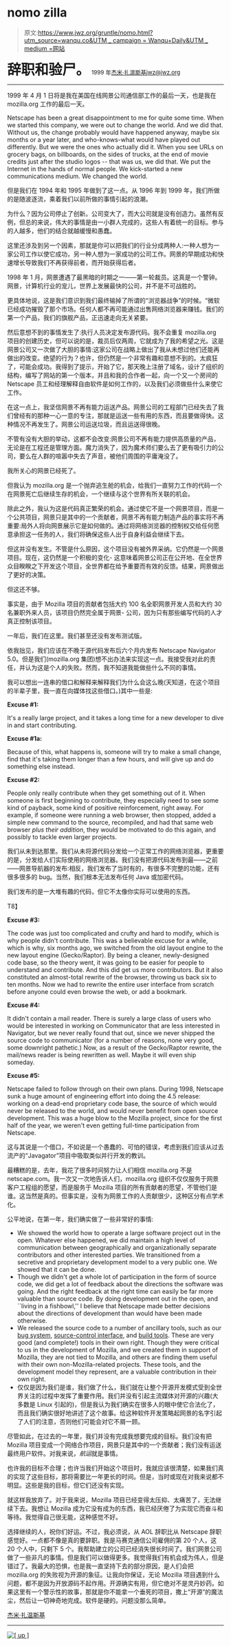 # nomo zilla

> 原文:[https://www.jwz.org/gruntle/nomo.html?utm_source=wanqu.co&UTM _ campaign = Wanqu+Daily&UTM _ medium =网站](https://www.jwz.org/gruntle/nomo.html?utm_source=wanqu.co&utm_campaign=Wanqu+Daily&utm_medium=website)

<font size="+3">**辞职和验尸。**</font> <font size="-1">1999 年[杰米·扎温斯基](./)[<jwz@jwz.org>](../about.html)</font>

* * *

1999 年 4 月 1 日将是我在美国在线网景公司通信部工作的最后一天，也是我在 mozilla.org 工作的最后一天。

Netscape has been a great disappointment to me for quite some time. When we started this company, we were out to change the world. And we did that. Without us, the change probably would have happened anyway, maybe six months or a year later, and who-<wbr>knows-<wbr>what would have played out differently. But we were the ones who actually did it. When you see URLs on grocery bags, on billboards, on the sides of trucks, at the end of movie credits just after the studio <nobr>logos --</nobr> that was us, we did that. We put the Internet in the hands of normal people. We kick-started a new communications medium. We changed the world.

但是我们在 1994 年和 1995 年做到了这一点。从 1996 年到 1999 年，我们所做的是随波逐流，乘着我们以前所做的事情引起的浪潮。

为什么？因为公司停止了创新。公司变大了，而大公司就是没有创造力。虽然有反例，但总的来说，伟大的事情是由一小群人完成的，这些人有着统一的目标。参与的人越多，他们的结合就越缓慢和愚蠢。

这里还涉及到另一个因素，那就是你可以把我们的行业分成两种人:一种人想为一家公司工作以使它成功，另一种人想为一家成功的公司工作。网景的早期成功和快速增长导致我们不再获得前者，而开始获得后者。

1998 年 1 月，网景遭遇了最黑暗的时期之一——第一轮裁员。这真是一个警钟。网景，计算机行业的宠儿，世界上发展最快的公司，并不是不可战胜的。

更具体地说，这是我们意识到我们最终输掉了所谓的“浏览器战争”的时候。“微软已经成功摧毁了那个市场。任何人都不再可能通过出售网络浏览器来赚钱。我们的第一个产品，我们的旗舰产品，正迅速走向无关紧要。

然后意想不到的事情发生了:执行人员决定发布源代码。我不会重复 mozilla.org 项目的创建历史，但可以说的是，裁员后仅两周，它就成为了我的希望之光。这是网景公司又一次做了大胆的事情:这家公司在战略上做出了我从未想过他们还能再做出的改变。绝望的行为？也许，但仍然是一个非常有趣和意想不到的。太疯狂了，可能会成功。我得到了提示，开始了它，那天晚上注册了域名，设计了组织的结构，编写了网站的第一个版本，并且和我的合作者一起，向一个又一个房间的 Netscape 员工和经理解释自由软件是如何工作的，以及我们必须做些什么来使它工作。

在这一点上，我坚信网景不再有能力运送产品。网景公司的工程部门已经失去了我们曾经有的那种一心一意的专注，那就是运送一些有用的东西，而且要做得快。这种情况不再发生了。网景公司运送垃圾，而且运送得很晚。

不管有没有大胆的举动，这都不会改变:网景公司不再有能力提供高质量的产品，无论是在工程还是管理方面。魔力消失了，因为魔术师们要么去了更有吸引力的公司，要么在人群的喧嚣中失去了声音，被他们周围的平庸淹没了。

我所关心的网景已经死了。

但我认为 mozilla.org 是一个抛弃逃生舱的机会，给我们一直努力工作的代码一个在网景死亡后继续生存的机会，一个继续与这个世界有所关联的机会。

除此之外，我认为这是代码真正繁荣的机会。通过使它不是一个网景项目，而是一个公共项目，网景只是其中的一个贡献者，网景不再有能力制造产品的事实将不再重要:局外人将向网景展示它是如何做的。通过将网络浏览器的控制权交给任何愿意承担这一任务的人，我们将确保这些人出于自身利益会继续下去。

但这并没有发生。不管是什么原因，这个项目没有被外界采纳。它仍然是一个网景项目。现在，这仍然是一个积极的<nobr>变化-</nobr> 这意味着网景公司正在公开地、在全世界众目睽睽之下开发这个项目，全世界都在给予重要而有效的反馈。结果，网景做出了更好的决策。

但这还不够。

事实是，由于 Mozilla 项目的贡献者包括大约 100 名全职网景开发人员和大约 30 名兼职外来人员，该项目仍然完全属于<nobr>网景-</nobr> 公司，因为只有那些编写代码的人才真正控制该项目。

一年后，我们在这里。我们甚至还没有发布测试版。

依我拙见，我们应该在不晚于源代码发布后六个月内发布 Netscape Navigator 5.0。但是我们(mozilla.org 集团)想不出办法来实现这一点。我接受我对此的责任，并认为这是个人的失败。然而，我不知道我能做些什么不同的事情。

我可以想出一连串的借口和解释来解释我们为什么会这么晚(天知道，在这个项目的半辈子里，我一直在向媒体找这些借口。)其中一些是:

**Excuse #1:**

It's a really large project, and it takes a long time for a new developer to dive in and start contributing.

**Excuse #1a:**

Because of this, what happens is, someone will try to make a small change, find that it's taking them longer than a few hours, and will give up and do something else instead.

**Excuse #2:**

People only really contribute when they get something out of it. When someone is first beginning to contribute, they especially need to see some kind of payback, some kind of positive reinforcement, right away. For example, if someone were running a web browser, then stopped, added a simple new command to the source, recompiled, and had that same web browser *plus their addition*, they would be motivated to do this again, and possibly to tackle even larger projects.

我们从未到达那里。我们从未将源代码分发给一个正常工作的网络浏览器，更重要的是，分发给人们实际使用的网络浏览器。我们没有把源代码发布到最——<wbr>之前——<wbr>网景导航器的发布:相反，我们发布了当时有的，有很多不完整的功能，还有很多很多的 bug。当然，我们根本无法发布任何 Java 或加密代码。

我们发布的是一大堆有趣的代码，但它不太像你实际可以使用的东西。

T8】

**Excuse #3:**

The code was just too complicated and crufty and hard to modify, which is why people didn't contribute. This was a believable excuse for a while, which is why, six months ago, we switched from the old layout engine to the new layout engine (Gecko/Raptor). By being a cleaner, newly-<wbr>designed code base, so the theory went, it was going to be easier for people to understand and contribute. And this did get us more contributors. But it also constituted an almost-<wbr>total rewrite of the browser, throwing us back six to ten months. Now we had to rewrite the entire user interface from scratch before anyone could even browse the web, or add a bookmark.

**Excuse #4:**

It didn't contain a mail reader. There is surely a large class of users who would be interested in working on Communicator that are less interested in Navigator, but we never really found that out, since we never shipped the source code to communicator (for a number of reasons, none very good, some downright pathetic.) Now, as a result of the Gecko/Raptor rewrite, the mail/news reader is being rewritten as well. Maybe it will even ship someday.

**Excuse #5:**

Netscape failed to follow through on their own plans. During 1998, Netscape sunk a huge amount of engineering effort into doing the 4.5 release: working on a dead-end proprietary code base, the source of which would never be released to the world, and would never benefit from open source development. This was a huge blow to the Mozilla project, since for the first half of the year, we weren't even getting full-time participation from Netscape.

这与其说是一个借口，不如说是一个愚蠢的、可怕的错误，考虑到我们应该从过去流产的“Javagator”项目中吸取类似并行开发的教训。

最糟糕的是，去年，我花了很多时间努力让人们相信 mozilla.org 不是 netscape.com。我一次又一次地告诉人们，mozilla.org 组织不仅仅服务于网景客户工程组的愿望，而是服务于 Mozilla 项目的所有贡献者的愿望，不管他们是谁。这当然是真的。但事实是，没有为网景工作的人贡献很少，这种区分有点学术化。

公平地说，在第一年，我们确实做了一些非常好的事情:

*   We showed the world how to operate a large software project out in the open. Whatever else happened, we did maintain a high level of communication between geographically and organizationally separate contributors and other interested parties. We transitioned from a secretive and proprietary development model to a very public one. We showed that it can be done.
*   Though we didn't get a whole lot of participation in the form of source code, we did get a lot of feedback about the directions the software was going. And the right feedback at the right time can easily be far more valuable than source code. By doing development out in the open, and ``living in a fishbowl,'' I believe that Netscape made better decisions about the directions of development than would have been made otherwise.
*   We released the source code to a number of ancillary tools, such as our [bug system](https://web.archive.org/web/19991004002042/http%3A//www.mozilla.org/bugs/), [source-control interface](https://web.archive.org/web/19990427100734/http%3A//www.mozilla.org/bonsai.html), and [build tools](https://web.archive.org/web/19990429122213/http%3A//www.mozilla.org/tinderbox.html). These are very good (and complete!) tools in their own right. Though they were critical to us in the development of Mozilla, and we created them in support of Mozilla, they are not tied to Mozilla, and others are finding them useful with their own non-Mozilla-related projects. These tools, and the development model they represent, are a valuable contribution in their own right.
*   仅仅是因为我们是谁，我们做了什么，我们就在让整个开源开发模式受到全世界关注的过程中发挥了重要作用。我们并没有引起主流媒体对开源的兴趣(大多数是 Linux 引起的)，但是我认为我们确实在很多人的眼中使它合法化了，而且我们确实很好地讲述了这个故事。给这种软件开发策略起网景的名字引起了人们的注意，否则他们可能会对它不屑一顾。

尽管如此，在过去的一年里，我们并没有完成我想要完成的目标。我们没有把 Mozilla 项目变成一个网络合作项目，网景只是其中的一个贡献者；我们没有运送最终用户软件。对我来说，*航运*就是事情。

也许我的目标不合理；也许当我们开始这个项目时，我就应该很清楚，如果我们真的实现了这些目标，那将需要比一年更长的时间。但是，当时或现在对我来说都不明显。这些是我的目标，但它们还没有实现。

就这样我放弃了。对于我来说，Mozilla 项目已经变得太压抑、太痛苦了，无法继续下去。我想让 Mozilla 成为它没有成为的东西，我已经厌倦了为实现它而奋斗和等待。我觉得自己很无能，这种感觉不好。

选择继续的人，祝你们好运。不过，我必须说，从 AOL 辞职比从 Netscape 辞职感觉好。一点都不像是真的要辞职。我是马赛克通信公司雇佣的第 20 个人，这 20 个人中，只剩下 5 个。我帮助建立的公司已经消失很长时间了。我们网景公司做了一些非凡的事情。但是我们可以做得更多。我觉得我们有机会成为伟人，但是错过了。我最大的恐惧，也是我一直坚持下去的部分原因，是人们会把 mozilla.org 的失败视为开源的象征。让我向你保证，无论 Mozilla 项目遇到什么问题，都不是因为开放源码不起作用。开源确实有用，但它绝对不是灵丹妙药。如果这里有一个警示性的故事，那就是你不能拿一个垂死的项目，撒上“开源”的魔法尘，然后让一切神奇地完成。软件是硬的。问题没那么简单。

[杰米·扎温斯基](./)

* * *

[![[ up ]](../Images/3e700054b7671e93b03209325c3360df.png)](../)